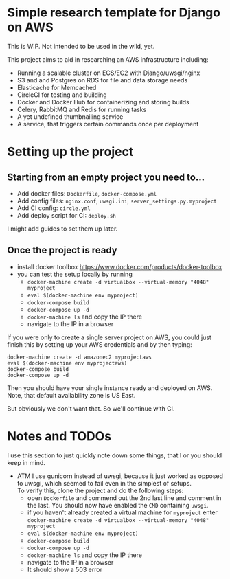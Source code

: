 # Simple research template for Django on AWS

This is WIP. Not intended to be used in the wild, yet.

This project aims to aid in researching an AWS infrastructure including:

* Running a scalable cluster on ECS/EC2 with Django/uwsgi/nginx
* S3 and and Postgres on RDS for file and data storage needs
* Elasticache for Memcached
* CircleCI for testing and building
* Docker and Docker Hub for containerizing and storing builds
* Celery, RabbitMQ and Redis for running tasks
* A yet undefined thumbnailing service
* A service, that triggers certain commands once per deployment

# Setting up the project

## Starting from an empty project you need to...

* Add docker files: `Dockerfile`, `docker-compose.yml`
* Add config files: `nginx.conf`, `uwsgi.ini`, `server_settings.py.myproject`
* Add CI config: `circle.yml`
* Add deploy script for CI: `deploy.sh`

I might add guides to set them up later.


## Once the project is ready

* install docker toolbox https://www.docker.com/products/docker-toolbox
* you can test the setup locally by running
    * `docker-machine create -d virtualbox --virtual-memory "4048" myproject`
    * `eval $(docker-machine env myproject)`
    * `docker-compose build`
    * `docker-compose up -d`
    * `docker-machine ls` and copy the IP there
    * navigate to the IP in a browser
    
If you were only to create a single server project on AWS, you could just finish
this by setting up your AWS credentials and by then typing:


    docker-machine create -d amazonec2 myprojectaws
    eval $(docker-machine env myprojectaws)
    docker-compose build
    docker-compose up -d
    
Then you should have your single instance ready and deployed on AWS. Note, that
default availability zone is US East.

But obviously we don't want that. So we'll continue with CI.


# Notes and TODOs

I use this section to just quickly note down some things, that I or you should
keep in mind.

* ATM I use gunicorn instead of uwsgi, because it just worked as opposed to
  uwsgi, which seemed to fail even in the simplest of setups.  
  To verify this, clone the project and do the following steps:
    * open `Dockerfile` and commend out the 2nd last line and comment in the
      last. You should now have enabled the `CMD` containing `uwsgi`.
    * if you haven't already created a virtual machine for `myproject` enter
      `docker-machine create -d virtualbox --virtual-memory "4048" myproject`
    * `eval $(docker-machine env myproject)`
    * `docker-compose build`
    * `docker-compose up -d`
    * `docker-machine ls` and copy the IP there
    * navigate to the IP in a browser
    * It should show a 503 error
